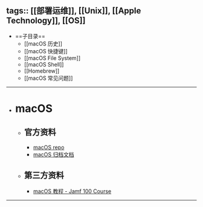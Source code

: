 tags:: [[部署运维]], [[Unix]], [[Apple Technology]], [[OS]] 
---

- ==子目录==
	- [[macOS 历史]]
	- [[macOS 快捷键]]
	- [[macOS File System]]
	- [[macOS Shell]]
	- [[Homebrew]]
	- [[macOS 常见问题]]
- ---
- # macOS
	- ## 官方资料
		- [macOS repo](https://github.com/apple-oss-distributions/distribution-macOS/tree/macos-132)
		- [macOS 归档文档](https://developer.apple.com/library/archive/navigation/)
	- ## 第三方资料
		- [macOS 教程 - Jamf 100 Course](https://docs.jamf.com/customer-education/jamf-100-course/5.0/Introduction.html)
- ---